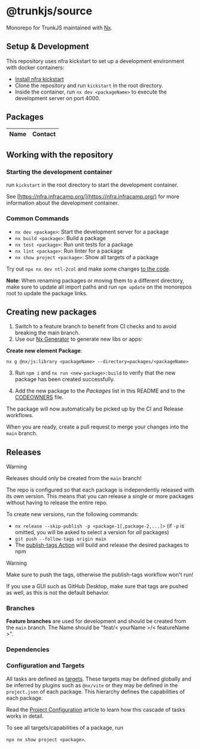# @trunkjs/source

Monorepo for TrunkJS maintained with [Nx](https://nx.dev/).

## Setup & Development

This repository uses nfra kickstart to set up a development environment with docker containers:

- [Install nfra kickstart](https://nfra.infracamp.org)
- Clone the repository and run `kickstart` in the root directory.
- Inside the container, run `nx dev <packageName>` to execute the development server on port 4000.



## Packages

<!-- Please also maintain the CODEOWNERS file when adjusting the table below -->

| Name | Contact |
| ---- | ------- |



## Working with the repository

### Starting the development container

run `kickstart` in the root directory to start the development container.

See [https://nfra.infracamp.org/](https://nfra.infracamp.org/) for more information about the development container.

### Common Commands

- `nx dev <package>`: Start the development server for a package
- `nx build <package>`: Build a package
- `nx test <package>`: Run unit tests for a package
- `nx lint <package>`: Run linter for a package
- `nx show project <package>`: Show all targets of a package

Try out `npx nx dev ntl-2col` and make some changes [to the code](nextrap-elements/nte-element-highlighter/src).

**Note**: When renaming packages or moving them to a different directory, make sure to update all import paths
and run `npm update` on the monorepos root to update the package links.

## Creating new packages

1. Switch to a feature branch to benefit from CI checks and to avoid breaking the main branch.
2. Use our [Nx Generator](./nextrap-base/nt-nx-generators) to generate new libs or apps:

**Create new element Package**:

`nx g @nx/js:library <packageName> --directory=packages/<packageName>`

3. Run `npm i` and `nx run <new-package>:build` to verify that the new package has been created successfully.

4. Add the new package to the _Packages_ list in this README and to the [CODEOWNERS](./CODEOWNERS) file.

The package will now automatically be picked up by the CI and Release workflows.

When you are ready, create a pull request to merge your changes into the `main` branch.

## Releases

> [!WARNING]
> Releases should only be created from the `main` branch!

The repo is configured so that each package is independently released with its own version.
This means that you can release a single or more packages without having to release the entire repo.

To create new versions, run the following commands:

- `nx release --skip-publish -p <package-1[,package-2,...]>` (if `-p` is omitted, you will be asked to select a version for _all_ packages)
- `git push --follow-tags origin main`
- The [publish-tags Action](./.github/workflows/publish-tags.yml) will build and release the desired packages to npm

> [!WARNING]
> Make sure to push the tags, otherwise the publish-tags workflow won't run!
>
> If you use a GUI such as GitHub Desktop, make sure that tags are pushed as well,
> as this is not the default behavior.

### Branches

**Feature branches** are used for development and should be created from the `main` branch. 
The Name should be "feat/< yourName >/< featureName >".

### Dependencies

### Configuration and Targets

All tasks are defined as [targets](https://nx.dev/reference/project-configuration#project-configuration).
These targets may be defined globally and be inferred by plugins such as `@nx/vite`
or they may be defined in the `project.json` of each package. This hierarchy
defines the capabilities of each package.

Read the [Project Configuration](https://nx.dev/reference/project-configuration#project-configuration)
article to learn how this cascade of tasks works in detail.

To see all targets/capabilities of a package, run

`npx nx show project <package>`.
